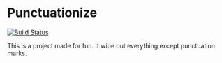 # Punctuationize

[![Build Status](https://travis-ci.org/Hacker-YHJ/punctuationize.svg?branch=master)](https://travis-ci.org/Hacker-YHJ/punctuationize)

This is a project made for fun.
It wipe out everything except punctuation marks.
